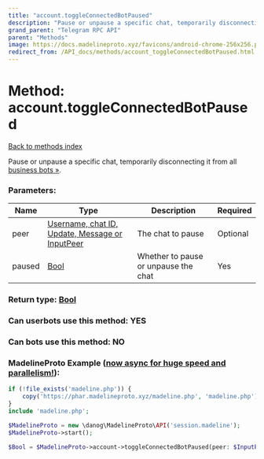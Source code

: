 ```yaml
---
title: "account.toggleConnectedBotPaused"
description: "Pause or unpause a specific chat, temporarily disconnecting it from all [business bots »](https://core.telegram.org/api/business#connected-bots)."
grand_parent: "Telegram RPC API"
parent: "Methods"
image: https://docs.madelineproto.xyz/favicons/android-chrome-256x256.png
redirect_from: /API_docs/methods/account_toggleConnectedBotPaused.html
---
```

# Method: account.toggleConnectedBotPaused
[Back to methods index](index.html)



Pause or unpause a specific chat, temporarily disconnecting it from all [business bots »](https://core.telegram.org/api/business#connected-bots).

### Parameters:

| Name     |    Type       | Description | Required |
|----------|---------------|-------------|----------|
|peer|[Username, chat ID, Update, Message or InputPeer](/API_docs/types/InputPeer.html) | The chat to pause | Optional|
|paused|[Bool](/API_docs/types/Bool.html) | Whether to pause or unpause the chat | Yes|


### Return type: [Bool](/API_docs/types/Bool.html)

### Can userbots use this method: **YES**

### Can bots use this method: **NO**


### MadelineProto Example ([now async for huge speed and parallelism!](https://docs.madelineproto.xyz/docs/ASYNC.html)):


```php
if (!file_exists('madeline.php')) {
    copy('https://phar.madelineproto.xyz/madeline.php', 'madeline.php');
}
include 'madeline.php';

$MadelineProto = new \danog\MadelineProto\API('session.madeline');
$MadelineProto->start();

$Bool = $MadelineProto->account->toggleConnectedBotPaused(peer: $InputPeer, paused: $Bool, );
```

